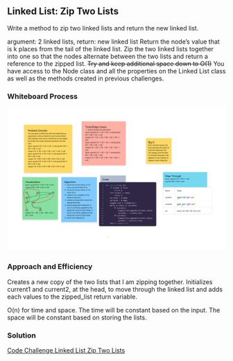 ## Linked List: Zip Two Lists

Write a method to zip two linked lists and return the new linked list.

argument: 2 linked lists, return: new linked list
Return the node’s value that is k places from the tail of the linked list.
Zip the two linked lists together into one so that the nodes alternate between the two lists and return a reference to the zipped list.
~~Try and keep additional space down to O(1)~~
You have access to the Node class and all the properties on the Linked List class as well as the methods created in previous challenges.

### Whiteboard Process

![Linked List Zip Two Lists whiteboard](Whiteboard%20Code%20Challenge%2008.jpg)

### Approach and Efficiency

Creates a new copy of the two lists that I am zipping together.
Initializes current1 and current2, at the head, to move through the linked list
and adds each values to the zipped_list return variable.

O(n) for time and space. The time will be constant based on the input. The space will be constant based on storing the lists.

### Solution

[Code Challenge Linked List Zip Two Lists](Whiteboard%20Code%20Challenge%2008.jpg)
